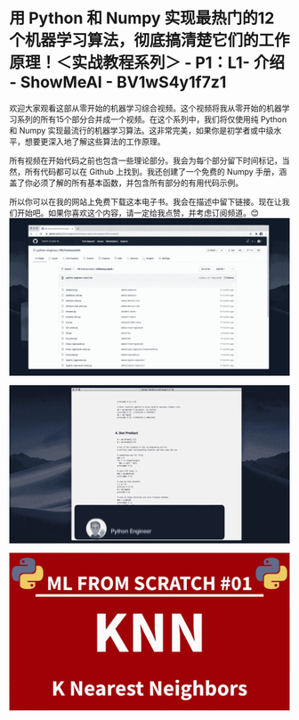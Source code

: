 # 用 Python 和 Numpy 实现最热门的12个机器学习算法，彻底搞清楚它们的工作原理！＜实战教程系列＞ - P1：L1- 介绍 - ShowMeAI - BV1wS4y1f7z1

欢迎大家观看这部从零开始的机器学习综合视频。这个视频将我从零开始的机器学习系列的所有15个部分合并成一个视频。在这个系列中，我们将仅使用纯 Python 和 Numpy 实现最流行的机器学习算法。这非常完美，如果你是初学者或中级水平，想要更深入地了解这些算法的工作原理。

所有视频在开始代码之前也包含一些理论部分。我会为每个部分留下时间标记，当然，所有代码都可以在 Github 上找到。我还创建了一个免费的 Numpy 手册，涵盖了你必须了解的所有基本函数，并包含所有部分的有用代码示例。

所以你可以在我的网站上免费下载这本电子书。我会在描述中留下链接。现在让我们开始吧。如果你喜欢这个内容，请一定给我点赞，并考虑订阅频道。😊 ![](img/b766dc5e34cf2fcc4c0c1571af2fec39_1.png)

![](img/b766dc5e34cf2fcc4c0c1571af2fec39_2.png)

![](img/b766dc5e34cf2fcc4c0c1571af2fec39_3.png)
